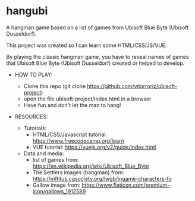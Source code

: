 # hangubi
A hangman game based on a list of games from Ubisoft Blue Byte (Ubisoft Dusseldorf).

This project was created so I can learn some HTML/CSS/JS/VUE.

By playing the classic hangman game, you have to reveal names of games that Ubisoft Blue Byte (Ubisoft Dusseldorf) created or helped to develop.


- HOW TO PLAY: 
	- Clone this repo (git clone https://github.com/vitorroriz/ubisoft-project)
	- open the file ubisoft-project/index.html in a browser
	- Have fun and don't let the man to hang!

- RESOURCES:
	- Tutorials:
		- HTML/CSS/Javascript tutorial: https://www.freecodecamp.org/learn
		- VUE tutorial: https://vuejs.org/v2/guide/index.html
	- Data and media:
		- list of games from: https://en.wikipedia.org/wiki/Ubisoft_Blue_Byte
		- The Settlers images (hangman) from: https://mftitus.cgsociety.org/lwgb/ingame-characters-fo
		- Gallow image from: https://www.flaticon.com/premium-icon/gallows_1912589
